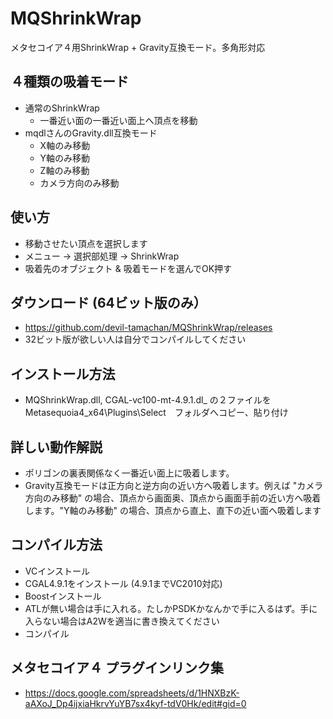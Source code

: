 # MQShrinkWrap
メタセコイア４用ShrinkWrap + Gravity互換モード。多角形対応

## ４種類の吸着モード
 - 通常のShrinkWrap
   - 一番近い面の一番近い面上へ頂点を移動
 - mqdlさんのGravity.dll互換モード
   - X軸のみ移動
   - Y軸のみ移動
   - Z軸のみ移動
   - カメラ方向のみ移動
 
 ## 使い方
  - 移動させたい頂点を選択します
  - メニュー -> 選択部処理 -> ShrinkWrap
  - 吸着先のオブジェクト & 吸着モードを選んでOK押す

## ダウンロード (64ビット版のみ）
 - https://github.com/devil-tamachan/MQShrinkWrap/releases
 - 32ビット版が欲しい人は自分でコンパイルしてください

## インストール方法
 - MQShrinkWrap.dll, CGAL-vc100-mt-4.9.1.dl_ の２ファイルを　Metasequoia4_x64\Plugins\Select　フォルダへコピー、貼り付け
 
## 詳しい動作解説
 - ポリゴンの裏表関係なく一番近い面上に吸着します。
 - Gravity互換モードは正方向と逆方向の近い方へ吸着します。例えば "カメラ方向のみ移動" の場合、頂点から画面奥、頂点から画面手前の近い方へ吸着します。"Y軸のみ移動" の場合、頂点から直上、直下の近い面へ吸着します

## コンパイル方法
 - VCインストール
 - CGAL4.9.1をインストール (4.9.1までVC2010対応)
 - Boostインストール
 - ATLが無い場合は手に入れる。たしかPSDKかなんかで手に入るはず。手に入らない場合はA2Wを適当に書き換えてください
 - コンパイル

## メタセコイア４ プラグインリンク集
 - https://docs.google.com/spreadsheets/d/1HNXBzK-aAXoJ_Dp4ijxiaHkrvYuYB7sx4kyf-tdV0Hk/edit#gid=0
